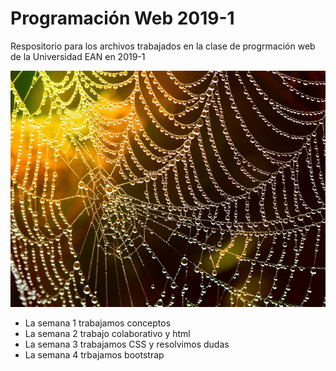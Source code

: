 # Programación Web 2019-1
Respositorio para los archivos trabajados en la clase de progrmación web de la Universidad EAN en 2019-1

![alt text](imagenes/network-586177_640.jpg)

- La semana 1 trabajamos conceptos
- La semana 2 trabajo colaborativo y html
- La semana 3 trabajamos CSS y resolvimos dudas
- La semana 4 trbajamos bootstrap
